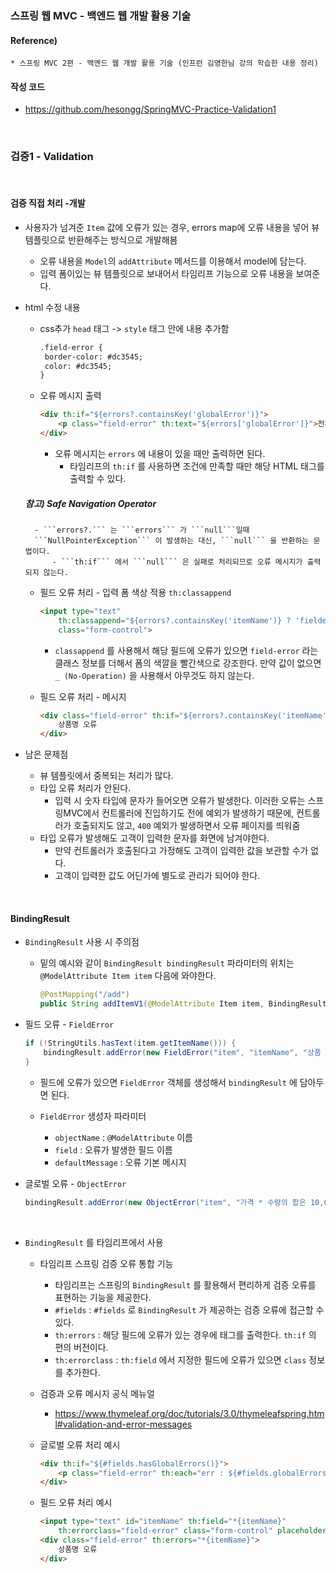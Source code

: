 ### 스프링 웹 MVC - 백엔드 웹 개발 활용 기술

#### Reference) 
	* 스프링 MVC 2편 - 백엔드 웹 개발 활용 기술 (인프런 김영한님 강의 학습한 내용 정리)

#### 작성 코드
- https://github.com/hesongg/SpringMVC-Practice-Validation1
	
<br>

### 검증1 - Validation


<br>

#### 검증 직접 처리 -개발

- 사용자가 넘겨준 ```Item``` 값에 오류가 있는 경우, errors map에 오류 내용을 넣어 뷰 템플릿으로 반환해주는 방식으로 개발해봄
	- 오류 내용을 ```Model```의 ```addAttribute``` 메서드를 이용해서 model에 담는다.
	- 입력 폼이있는 뷰 템플릿으로 보내어서 타임리프 기능으로 오류 내용을 보여준다.

- html 수정 내용
	- css추가 ```head``` 태그 -> ```style``` 태그 안에 내용 추가함
		```html
		.field-error {
		 border-color: #dc3545;
		 color: #dc3545;
		}
		```
	
	- 오류 메시지 출력
		```html
		<div th:if="${errors?.containsKey('globalError')}">
			<p class="field-error" th:text="${errors['globalError']}">전체 오류 메시지</p>
		</div>
		```
		- 오류 메시지는 ```errors``` 에 내용이 있을 때만 출력하면 된다. 
			- 타임리프의 ```th:if``` 를 사용하면 조건에 만족할 때만 해당 HTML 태그를 출력할 수 있다. 
		
	##### 참고) Safe Navigation Operator
		
		- ```errors?.``` 는 ```errors``` 가 ```null```일때 
		```NullPointerException``` 이 발생하는 대신, ```null``` 을 반환하는 문법이다. 
			- ```th:if``` 에서 ```null``` 은 실패로 처리되므로 오류 메시지가 출력되지 않는다.
	
	- 필드 오류 처리 - 입력 폼 색상 적용 ```th:classappend```
		```html
		<input type="text" 
			th:classappend="${errors?.containsKey('itemName')} ? 'fielderror' : _" 
			class="form-control">
		```
		- ```classappend``` 를 사용해서 해당 필드에 오류가 있으면 ```field-error``` 라는 클래스 정보를 더해서 
			폼의 색깔을 빨간색으로 강조한다. 만약 값이 없으면 ```_ (No-Operation)``` 을 사용해서 아무것도 하지 않는다.
	
	- 필드 오류 처리 - 메시지
		```html
		<div class="field-error" th:if="${errors?.containsKey('itemName')}" th:text="${errors['itemName']}">
			상품명 오류
		</div>
		```

- 남은 문제점
	- 뷰 템플릿에서 중복되는 처리가 많다.
	- 타입 오류 처리가 안된다. 
		- 입력 시 숫자 타입에 문자가 들어오면 오류가 발생한다. 이러한 오류는 스프링MVC에서 컨트롤러에 진입하기도 전에 예외가 발생하기 때문에, 
			컨트롤러가 호출되지도 않고, ```400``` 예외가 발생하면서 오류 페이지를 띄워줌
	- 타입 오류가 발생해도 고객이 입력한 문자를 화면에 남겨야한다. 
		- 만약 컨트롤러가 호출된다고 가정해도 고객이 입력한 값을 보관할 수가 없다. 
		- 고객이 입력한 값도 어딘가에 별도로 관리가 되어야 한다.
		
<br>

#### BindingResult

- ```BindingResult``` 사용 시 주의점
	- 밑의 예시와 같이 ```BindingResult bindingResult``` 파라미터의 위치는 ```@ModelAttribute Item item``` 다음에 와야한다.
		```java
		@PostMapping("/add")
		public String addItemV1(@ModelAttribute Item item, BindingResult bindingResult, RedirectAttributes redirectAttributes) { ... }
		```

- 필드 오류 - ```FieldError```
	```java
	if (!StringUtils.hasText(item.getItemName())) {
		bindingResult.addError(new FieldError("item", "itemName", "상품 이름은 필수입니다."));
	}
	```
		
	- 필드에 오류가 있으면 ```FieldError``` 객체를 생성해서 ```bindingResult``` 에 담아두면 된다.
	
	- ```FieldError``` 생성자 파라미터 
		- ```objectName``` : ```@ModelAttribute``` 이름
		- ```field``` : 오류가 발생한 필드 이름
		- ```defaultMessage``` : 오류 기본 메시지
	

- 글로벌 오류 - ```ObjectError```
	```java
	bindingResult.addError(new ObjectError("item", "가격 * 수량의 합은 10,000원 이상이어야 합니다. 현재 값 = " + resultPrice));
	```

<br>

- ```BindingResult``` 를 타임리프에서 사용
	
	- 타임리프 스프링 검증 오류 통합 기능
		- 타임리프는 스프링의 ```BindingResult``` 를 활용해서 편리하게 검증 오류를 표현하는 기능을 제공한다.
		- ```#fields``` : ```#fields``` 로 ```BindingResult``` 가 제공하는 검증 오류에 접근할 수 있다.
		- ```th:errors``` : 해당 필드에 오류가 있는 경우에 태그를 출력한다. ```th:if``` 의 편의 버전이다.
		- ```th:errorclass``` : ```th:field``` 에서 지정한 필드에 오류가 있으면 ```class``` 정보를 추가한다.
	
	- 검증과 오류 메시지 공식 메뉴얼
		- https://www.thymeleaf.org/doc/tutorials/3.0/thymeleafspring.html#validation-and-error-messages
	
	- 글로벌 오류 처리 예시
		```html
		<div th:if="${#fields.hasGlobalErrors()}">
			<p class="field-error" th:each="err : ${#fields.globalErrors()}" th:text="${err}">전체 오류 메시지</p>
		</div>
		```
		
	- 필드 오류 처리 예시
		```html
		<input type="text" id="itemName" th:field="*{itemName}"
			th:errorclass="field-error" class="form-control" placeholder="이름을 입력하세요">
		<div class="field-error" th:errors="*{itemName}">
			상품명 오류
		</div>
		```

<br>
